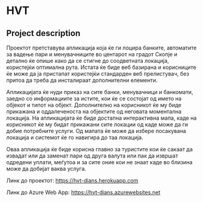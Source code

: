 # HVT
## Project description

Проектот претставува апликација која ќе ги лоцира банките, автоматите за вадење пари и менувачниците во центарот на градот Скопје
и детално ќе опише како да се стигне до соодветната локација, користејќи оптимална рута. Истата ќе биде веб базирана и корисниците
ќе може да ја пристапат користејќи стандарден веб прелистувач, без притоа да треба да инсталираат дополнителни елементи.

Апликацијата ќе нуди приказ на сите банки, менувачници и банкомати, заедно со информациите за истите, кои ќе се состојат од името на
објекот и типот на објект. Дополнително на корисникот ќе му биде прикажана и оддалеченоста на објектите од неговата моментална локација.
На апликацијата ќе биде достапна интерактивна мапа, каде на корисникот ќе му бидат прикажани сите локации од каде може да ги добие потребните
услуги. Од мапата ќе може да избере посакувана локација и системот ќе го навигира до таа локација.

Оваа апликација ќе биде корисна главно за туристите кои ќе сакаат да извадат или да заменат пари од друга валута или пак да извршат одредени 
уплати, меѓутоа и за сите оние кои не знаат каде во близина може да добијат ваква услуга. 


Линк до проектот: https://hvt-dians.herokuapp.com

Линк до Azure Web App: https://hvt-dians.azurewebsites.net
